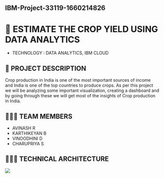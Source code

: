 ## IBM-Project-33119-1660214826

# 🛃 ESTIMATE THE CROP YIELD USING DATA ANALYTICS

- TECHNOLOGY : DATA ANALYTICS, IBM CLOUD

## 📒 PROJECT DESCRIPTION

Crop production in India is one of the most important sources of income and India is one of the top countries to produce crops. 
As per this project we will be analyzing some important visualization, creating a dashboard and by going through these we will get most of the insights of Crop production in India.

## 🧑🏻‍🦰 TEAM MEMBERS

- AVINASH R 
- KARTHIKEYAN B
- VINOODHINI D
- CHARUPRIYA S

## 🧑🏻‍🦰 TECHNICAL ARCHITECTURE

<img src="https://lh4.googleusercontent.com/0faVHiGVdJ65Jm_BObKCUzWd0BMM0uXebsrt-d9kW_Zoy02WLcAE8c3d_T4w9Tk49Qb5riMjEm0yFQhqAJ32JC8pvhHTrOT_etvKnzjx-z1eZSvAGTfG3yilAAAV-wsgWNVj7aM">
